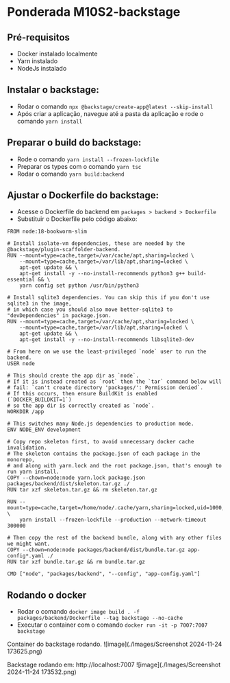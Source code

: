 # Ponderada M10S2-backstage

## Pré-requisitos
- Docker instalado localmente
- Yarn instalado
- NodeJs instalado

## Instalar o backstage:

- Rodar o comando ```npx @backstage/create-app@latest --skip-install ```
- Após criar a aplicação, navegue até a pasta da aplicação e rode o comando ```yarn install```

## Preparar o build do backstage:
- Rode o comando ```yarn install --frozen-lockfile```
- Preparar os types com o comando ```yarn tsc```
- Rodar o comando ```yarn build:backend```

## Ajustar o Dockerfile do backstage:
- Acesse o Dockerfile do backend  em ```packages > backend > Dockerfile```
- Substituir o Dockerfile pelo código abaixo:
```
FROM node:18-bookworm-slim

# Install isolate-vm dependencies, these are needed by the @backstage/plugin-scaffolder-backend.
RUN --mount=type=cache,target=/var/cache/apt,sharing=locked \
    --mount=type=cache,target=/var/lib/apt,sharing=locked \
    apt-get update && \
    apt-get install -y --no-install-recommends python3 g++ build-essential && \
    yarn config set python /usr/bin/python3

# Install sqlite3 dependencies. You can skip this if you don't use sqlite3 in the image,
# in which case you should also move better-sqlite3 to "devDependencies" in package.json.
RUN --mount=type=cache,target=/var/cache/apt,sharing=locked \
    --mount=type=cache,target=/var/lib/apt,sharing=locked \
    apt-get update && \
    apt-get install -y --no-install-recommends libsqlite3-dev

# From here on we use the least-privileged `node` user to run the backend.
USER node

# This should create the app dir as `node`.
# If it is instead created as `root` then the `tar` command below will
# fail: `can't create directory 'packages/': Permission denied`.
# If this occurs, then ensure BuildKit is enabled (`DOCKER_BUILDKIT=1`)
# so the app dir is correctly created as `node`.
WORKDIR /app

# This switches many Node.js dependencies to production mode.
ENV NODE_ENV development

# Copy repo skeleton first, to avoid unnecessary docker cache invalidation.
# The skeleton contains the package.json of each package in the monorepo,
# and along with yarn.lock and the root package.json, that's enough to run yarn install.
COPY --chown=node:node yarn.lock package.json packages/backend/dist/skeleton.tar.gz ./
RUN tar xzf skeleton.tar.gz && rm skeleton.tar.gz

RUN --mount=type=cache,target=/home/node/.cache/yarn,sharing=locked,uid=1000,gid=1000 \
    yarn install --frozen-lockfile --production --network-timeout 300000

# Then copy the rest of the backend bundle, along with any other files we might want.
COPY --chown=node:node packages/backend/dist/bundle.tar.gz app-config*.yaml ./
RUN tar xzf bundle.tar.gz && rm bundle.tar.gz

CMD ["node", "packages/backend", "--config", "app-config.yaml"]
```
## Rodando o docker

- Rodar o comando ``` docker image build . -f packages/backend/Dockerfile --tag backstage --no-cache ```
- Executar o container com o comando ``` docker run -it -p 7007:7007 backstage ```
 

Container do backstage rodando.
![image](./Images/Screenshot 2024-11-24 173625.png)

Backstage rodando em: http://localhost:7007
![image](./Images/Screenshot 2024-11-24 173532.png)
